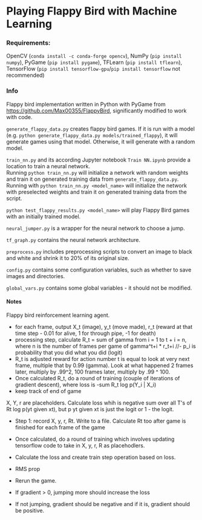 # Playing Flappy Bird with Machine Learning

### Requirements:

OpenCV (`conda install -c conda-forge opencv`), NumPy (`pip install numpy`), PyGame (`pip install pygame`), TFLearn (`pip install tflearn`), TensorFlow (`pip install tensorflow-gpu`/`pip install tensorflow` not recommended)

### Info

Flappy bird implementation written in Python with PyGame from https://github.com/Max00355/FlappyBird, significantly modified to work with code.

`generate_flappy_data.py` creates flappy bird games. If it is run with a model (e.g. `python generate_flappy_data.py models/trained_flappy`), it will generate games using that model. Otherwise, it will generate with a random model.

`train_nn.py` and its according Jupyter notebook `Train NN.ipynb` provide a location to train a neural network.  
Running `python train_nn.py` will initialize a network with random weights and train it on generated training data from `generate_flappy_data.py`. Running with `python train_nn.py <model_name>` will initialize the network with preselected weights and train it on generated training data from the script.

`python test_flappy_results.py <model_name>` will play Flappy Bird games with an initially trained model.

`neural_jumper.py` is a wrapper for the neural network to choose a jump.

`tf_graph.py` contains the neural network architecture.

`preprocess.py` includes preprocessing scripts to convert an image to black and white and shrink it to 20% of its original size.

`config.py` contains some configuration variables, such as whether to save images and directories.

`global_vars.py` contains some global variables - it should not be modified.


#### Notes
Flappy bird reinforcement learning agent.

- for each frame, output X_t (image), y_t (move made), r_t (reward at that time step - 0.01 for alive, 1 for through pipe, -1 for death)
- processing step, calculate R_t = sum of gamma from i = 1 to t + i = n, where n is the number of frames per game of gamma^t+i * r_t+i
//- p_i is probability that you did what you did (logit)
- R_t is adjusted reward for action number t is equal to look at very next frame, multiple that by 0.99 (gamma). Look at what happened 2 frames later, multiply by .99^2, 100 frames later, multiply by .99 ^ 100.
- Once calculated R_t, do a round of training (couple of iterations of gradient descent), where loss is -sum R_t log p(Y_i | X_i)
- keep track of end of game

X, Y, r are placeholders. Calculate loss whih is negative sum over all T's of Rt log p(yt given xt), but p yt given xt is just the logit or 1 - the logit.
- Step 1: record X, y, r, Rt. Write to a file. Calculate Rt too after game is finished for each frame of the game
- Once calculated, do a round of training which involves updating tensorflow code to take in X, y, r, R as placehodlers. 
- Calculate the loss and create train step operation based on loss. 
- RMS prop
- Rerun the game.

- If gradient > 0, jumping more should increase the loss
- If not jumping, gradient should be negative and if it is, gradient should be positive.